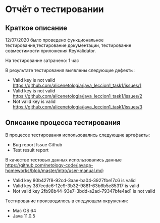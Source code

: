 # Отчёт о тестировании <KeyValidator>

## Краткое описание

 12/07/2020  было проведено функциональное тестирование,тестирование документации, тестирование совместимости  приложения KeyValidator.

На тестирование затрачено: 1 час

В результате тестирования выявлены следующие дефекты: 
* Valid key is not valid  <https://github.com/alicenetologia/java_leccion1_task1/issues/1>
* Valid key is not valid <https://github.com/alicenetologia/java_leccion1_task1/issues/2>
* Not valid key is valid <https://github.com/alicenetologia/java_leccion1_task1/issues/3>

## Описание процесса тестирования

В процессе тестирования использовались следующие артефакты:

* Bug report Issue Github
* Test result report

В качестве тестовых данных использовались данные <https://github.com/netology-code/javaqa-homeworks/blob/master/intro/user-manual.md>:
* Valid key 80b427f8-92cd-3aae-ba04-3927fbe17c6  is valid
* Valid key 387eedc6-12e9-3b32-9881-63b6b5e85317 is valid
* Not valid key 2fb98b44-93e7-3bdd-a2ad-79347bfe4ad1 is not valid

Тестирование производилось в следующем окружении:
* Mac OS 64
* Java 11.0.5


